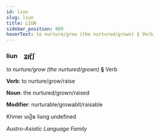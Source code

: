 ```yaml
---
id: liun
slug: liun
title: LİUN
sidebar_position: 809
hoverText: to nurture/grow (the nurtured/grown) § Verb
---
```


### liun&emsp;<span kind="abugida">ʓɟɽ̃ʃ</span>

*to nurture/grow (the nurtured/grown)* **§** Verb

**Verb**: to nurture/grow/raise

**Noun**: the nurtured/grown/raised

**Modifier**: nurturable/growablt/raisable

Khmer លៀង liəng undefined

*Austro-Asiatic Language Family*